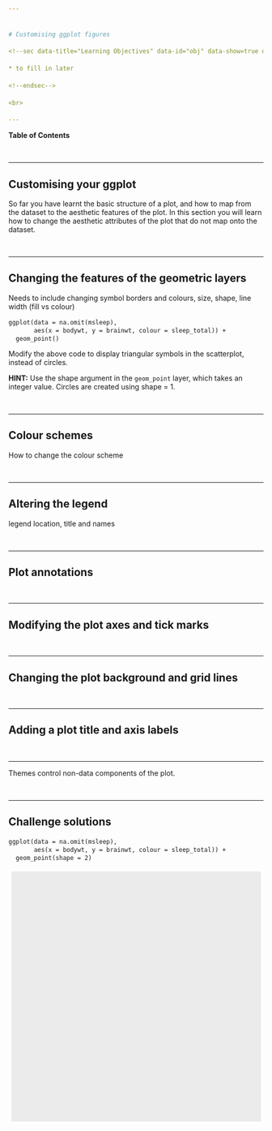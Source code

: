 ```yaml
---


# Customising ggplot figures

<!--sec data-title="Learning Objectives" data-id="obj" data-show=true data-collapse=false ces-->

* to fill in later

<!--endsec-->

<br>

---
```


**Table of Contents**

<!-- toc -->

<br>

---

## Customising your ggplot

So far you have learnt the basic structure of a plot, and how to map from the dataset to the aesthetic features of the plot. In this section you will learn how to change the aesthetic attributes of the plot that do not map onto the dataset.

<br>

---

## Changing the features of the geometric layers

Needs to include changing symbol borders and colours, size, shape, 
line width (fill vs colour)

<!--sec data-title="Challenge 1" data-id="ch1" data-show=true data-collapse=false ces-->


~~~sourcecode
ggplot(data = na.omit(msleep), 
       aes(x = bodywt, y = brainwt, colour = sleep_total)) +
  geom_point()
~~~

Modify the above code to display triangular symbols in the scatterplot, instead of circles.

**HINT:** Use the shape argument in the `geom_point` layer, which takes an integer value. Circles are created using shape = 1. 

<!--endsec-->

<br>

---

## Colour schemes

How to change the colour scheme

<br>

---

## Altering the legend

legend location, title and names

<br>

---

## Plot annotations

<br>

---

## Modifying the plot axes and tick marks

<br>

---

## Changing the plot background and grid lines

<br>

---

## Adding a plot title and axis labels

<br>

---
Themes control non-data components of the plot.

<br>

---

## Challenge solutions

<!--sec data-title="Solution to Challenge 1" data-id="ch1sol" data-show=true data-collapse=true ces-->


~~~sourcecode
ggplot(data = na.omit(msleep), 
       aes(x = bodywt, y = brainwt, colour = sleep_total)) +
  geom_point(shape = 2)
~~~

<img src="images/unnamed-chunk-3-1.png" title="plot of chunk unnamed-chunk-3" alt="plot of chunk unnamed-chunk-3" style="display: block; margin: auto;" />

<!--endsec-->
